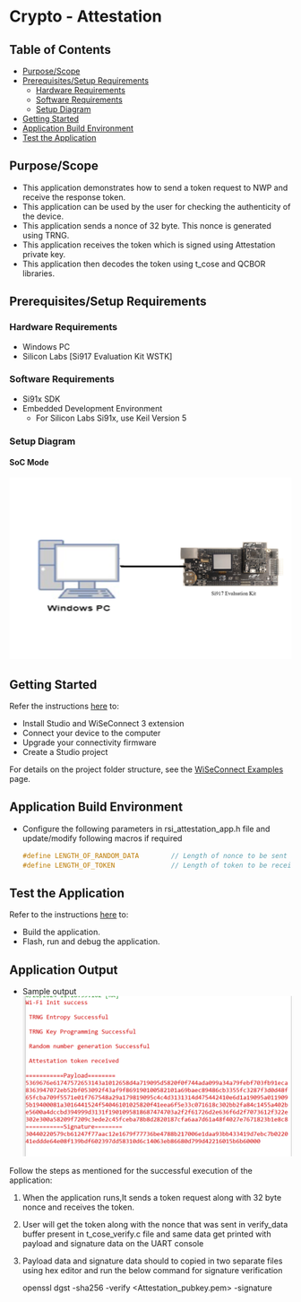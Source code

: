 # Crypto - Attestation

## Table of Contents

- [Purpose/Scope](#purposescope) 
- [Prerequisites/Setup Requirements](#prerequisitessetup-requirements)
  - [Hardware Requirements](#hardware-requirements)
  - [Software Requirements](#software-requirements)
  - [Setup Diagram](#setup-diagram)
- [Getting Started](#getting-started)
- [Application Build Environment](#application-build-environment)
- [Test the Application](#test-the-application)

## Purpose/Scope

- This application demonstrates how to send a token request to NWP and receive the response token.
- This application can be used by the user for checking the authenticity of the device.
- This application sends a nonce of 32 byte. This nonce is generated using TRNG.
- This application receives the token which is signed using Attestation private key.
- This application then decodes the token using t_cose and QCBOR libraries.

## Prerequisites/Setup Requirements

### Hardware Requirements

  - Windows PC 
  - Silicon Labs [Si917 Evaluation Kit WSTK]
 
 ### Software Requirements
  - Si91x SDK
  - Embedded Development Environment
    - For Silicon Labs Si91x, use Keil Version 5

### Setup Diagram

#### SoC Mode

  ![Figure: Introduction](resources/readme/image502a.png)

## Getting Started

Refer the instructions [here](https://docs.silabs.com/wiseconnect/latest/wiseconnect-getting-started/) to:

- Install Studio and WiSeConnect 3 extension
- Connect your device to the computer
- Upgrade your connectivity firmware
- Create a Studio project

For details on the project folder structure, see the [WiSeConnect Examples](https://docs.silabs.com/wiseconnect/latest/wiseconnect-examples/#example-folder-structure) page.

## Application Build Environment

- Configure the following parameters in rsi_attestation_app.h file and update/modify following macros if required

   ```c
   #define LENGTH_OF_RANDOM_DATA        // Length of nonce to be sent along with the attestation request
   #define LENGTH_OF_TOKEN              // Length of token to be received
   ```

## Test the Application

Refer to the instructions [here](https://docs.silabs.com/wiseconnect/latest/wiseconnect-getting-started/) to:

- Build the application.
- Flash, run and debug the application.

## Application Output
- Sample output
![Output](resources/readme/output.png)

Follow the steps as mentioned for the successful execution of the application:

1. When the application runs,It sends a token request along with 32 byte nonce and receives the token. 
2. User will get the token along with the nonce that was sent in verify_data buffer present in t_cose_verify.c file and same data get printed with payload and signature data on the UART console
3. Payload data and signature data should to copied in two separate files using hex editor and run the below command for signature verification

   openssl dgst -sha256 -verify <Attestation_pubkey.pem> -signature <signature file> <payload file>
